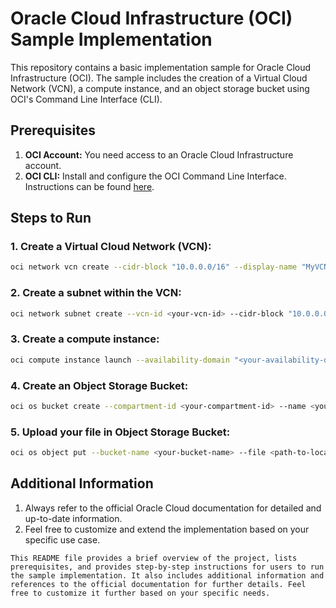 # Oracle Cloud Infrastructure (OCI) Sample Implementation

This repository contains a basic implementation sample for Oracle Cloud Infrastructure (OCI). The sample includes the creation of a Virtual Cloud Network (VCN), a compute instance, and an object storage bucket using OCI's Command Line Interface (CLI).

## Prerequisites

1. **OCI Account:** You need access to an Oracle Cloud Infrastructure account.
2. **OCI CLI:** Install and configure the OCI Command Line Interface. Instructions can be found [here](https://docs.oracle.com/en-us/iaas/Content/API/SDKDocs/cliinstall.htm).

## Steps to Run

### 1. Create a Virtual Cloud Network (VCN):

```bash
oci network vcn create --cidr-block "10.0.0.0/16" --display-name "MyVCN" --compartment-id <your-compartment-id>
```
### 2. Create a subnet within the VCN:
```bash
oci network subnet create --vcn-id <your-vcn-id> --cidr-block "10.0.0.0/24" --display-name "MySubnet" --compartment-id <your-compartment-id>
```
### 3. Create a compute instance:
```bash
oci compute instance launch --availability-domain "<your-availability-domain>" --compartment-id <your-compartment-id> --display-name "MyInstance" --shape "VM.Standard2.1" --subnet-id <your-subnet-id> --image-id <your-image-id> --ssh-authorized-keys-file <path-to-ssh-public-key>
```
### 4. Create an Object Storage Bucket:
```bash
oci os bucket create --compartment-id <your-compartment-id> --name <your-bucket-name>
```
### 5. Upload your file in Object Storage Bucket:
```bash
oci os object put --bucket-name <your-bucket-name> --file <path-to-local-file> --name <object-name-in-bucket>
```
## Additional Information
1. Always refer to the official Oracle Cloud documentation for detailed and up-to-date information.
2. Feel free to customize and extend the implementation based on your specific use case.
```vbnet
This README file provides a brief overview of the project, lists prerequisites, and provides step-by-step instructions for users to run the sample implementation. It also includes additional information and references to the official documentation for further details. Feel free to customize it further based on your specific needs.
```
